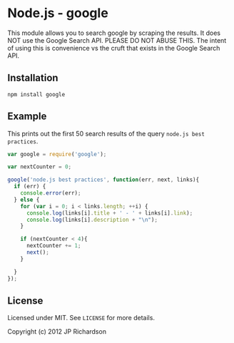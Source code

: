 Node.js - google
=====================

This module allows you to search google by scraping the results. It does NOT use the Google Search API. PLEASE DO NOT ABUSE THIS. The intent of using this is convenience vs the cruft that exists in the Google Search API.



Installation
------------

    npm install google



Example
-------

This prints out the first 50 search results of the query `node.js best practices`.

```javascript
var google = require('google');

var nextCounter = 0;

google('node.js best practices', function(err, next, links){
  if (err) {
  	console.error(err);
  } else {
  	for (var i = 0; i < links.length; ++i) {
  	  console.log(links[i].title + ' - ' + links[i].link);
  	  console.log(links[i].description + "\n");
  	}

  	if (nextCounter < 4){
      nextCounter += 1;
      next();
  	}

  }
});
```



License
-------

Licensed under MIT. See `LICENSE` for more details.

Copyright (c) 2012 JP Richardson